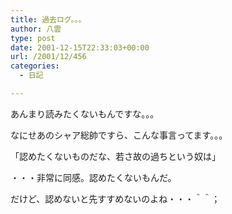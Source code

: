 ```yaml
---
title: 過去ログ。。。
author: 八雲
type: post
date: 2001-12-15T22:33:03+00:00
url: /2001/12/456
categories:
  - 日記

---
```

あんまり読みたくないもんですな。。。
  
なにせあのシャア総帥ですら、こんな事言ってます。。。

「認めたくないものだな、若さ故の過ちという奴は」

・・・非常に同感。認めたくないもんだ。
  
だけど、認めないと先すすめないのよね・・・＾＾；